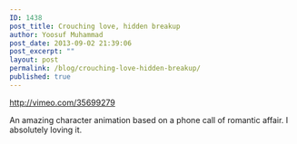 ```yaml
---
ID: 1438
post_title: Crouching love, hidden breakup
author: Yoosuf Muhammad
post_date: 2013-09-02 21:39:06
post_excerpt: ""
layout: post
permalink: /blog/crouching-love-hidden-breakup/
published: true
---
```

http://vimeo.com/35699279

An amazing character animation based on a phone call of romantic affair. I absolutely loving it.